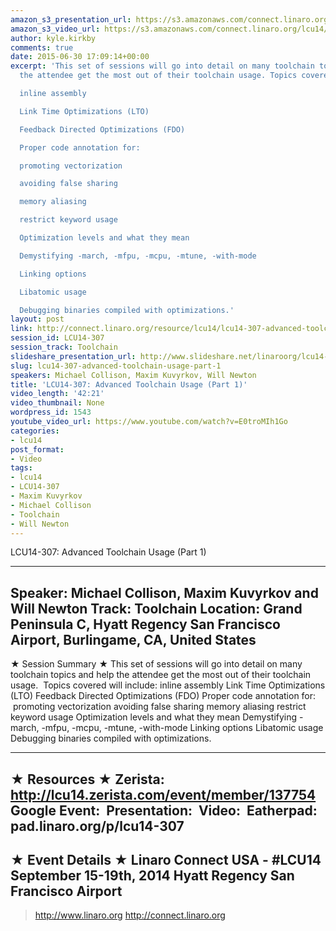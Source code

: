 ```yaml
---
amazon_s3_presentation_url: https://s3.amazonaws.com/connect.linaro.org/hkg15/Videos/09-17-Wednesday/LCU14-307.pdf
amazon_s3_video_url: https://s3.amazonaws.com/connect.linaro.org/lcu14/videos/09-17-Wednesday/LCU14-307-+Advanced+Toolchain+Usage+-+Part+1.mp4
author: kyle.kirkby
comments: true
date: 2015-06-30 17:09:14+00:00
excerpt: 'This set of sessions will go into detail on many toolchain topics and help
  the attendee get the most out of their toolchain usage. Topics covered will include:

  inline assembly

  Link Time Optimizations (LTO)

  Feedback Directed Optimizations (FDO)

  Proper code annotation for:

  promoting vectorization

  avoiding false sharing

  memory aliasing

  restrict keyword usage

  Optimization levels and what they mean

  Demystifying -march, -mfpu, -mcpu, -mtune, -with-mode

  Linking options

  Libatomic usage

  Debugging binaries compiled with optimizations.'
layout: post
link: http://connect.linaro.org/resource/lcu14/lcu14-307-advanced-toolchain-usage-part-1/
session_id: LCU14-307
session_track: Toolchain
slideshare_presentation_url: http://www.slideshare.net/linaroorg/lcu14-307-advanced-toolchain-usage-parts-12
slug: lcu14-307-advanced-toolchain-usage-part-1
speakers: Michael Collison, Maxim Kuvyrkov, Will Newton
title: 'LCU14-307: Advanced Toolchain Usage (Part 1)'
video_length: '42:21'
video_thumbnail: None
wordpress_id: 1543
youtube_video_url: https://www.youtube.com/watch?v=E0troMIh1Go
categories:
- lcu14
post_format:
- Video
tags:
- lcu14
- LCU14-307
- Maxim Kuvyrkov
- Michael Collison
- Toolchain
- Will Newton
---
```


LCU14-307: Advanced Toolchain Usage (Part 1)

---------------------------------------------------

Speaker: Michael Collison, Maxim Kuvyrkov and Will Newton
Track: Toolchain
Location: Grand Peninsula C, Hyatt Regency San Francisco Airport, Burlingame, CA, United States
---------------------------------------------------

★ Session Summary ★
This set of sessions will go into detail on many toolchain topics and help the attendee get the most out of their toolchain usage.  Topics covered will include:
inline assembly
Link Time Optimizations (LTO)
Feedback Directed Optimizations (FDO)
Proper code annotation for:
 promoting vectorization
avoiding false sharing
memory aliasing
restrict keyword usage
Optimization levels and what they mean
Demystifying -march, -mfpu, -mcpu, -mtune, -with-mode
Linking options
Libatomic usage
Debugging binaries compiled with optimizations.

---------------------------------------------------

★ Resources ★
Zerista: http://lcu14.zerista.com/event/member/137754
Google Event: 
Presentation: 
Video: 
Eatherpad: pad.linaro.org/p/lcu14-307
---------------------------------------------------

★ Event Details ★
Linaro Connect USA - #LCU14
September 15-19th, 2014
Hyatt Regency San Francisco Airport
---------------------------------------------------

> http://www.linaro.org
> http://connect.linaro.org

